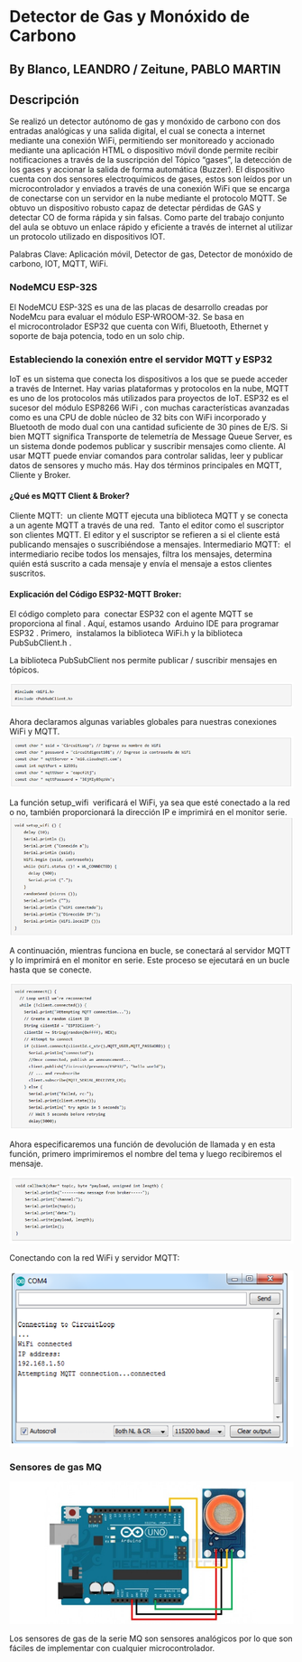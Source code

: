 # Detector de Gas y Monóxido de Carbono
## By Blanco, LEANDRO  /  Zeitune, PABLO MARTIN   

## Descripción

Se realizó un detector autónomo de gas y monóxido de carbono con dos entradas analógicas y una salida digital, el cual se conecta a internet mediante una conexión WiFi, permitiendo ser monitoreado y accionado mediante una aplicación HTML o dispositivo móvil donde permite recibir notificaciones a través de la suscripción del Tópico “gases”, la detección de los gases y accionar la salida de forma automática (Buzzer). El dispositivo cuenta con dos sensores electroquímicos de gases, estos son leídos por un microcontrolador y enviados a través de una conexión WiFi que se encarga de conectarse con un servidor en la nube mediante el protocolo MQTT. Se obtuvo un dispositivo robusto capaz de detectar pérdidas de GAS y detectar CO de forma rápida y sin falsas.
Como parte del trabajo conjunto del aula se obtuvo un enlace rápido y eficiente a través de internet al utilizar un protocolo utilizado en dispositivos IOT. 

Palabras Clave: Aplicación móvil, Detector de gas, Detector de monóxido de carbono, IOT, MQTT, WiFi.

### NodeMCU ESP-32S

El NodeMCU ESP-32S es una de las placas de desarrollo creadas por NodeMcu para evaluar el módulo ESP-WROOM-32. Se basa en el microcontrolador ESP32 que cuenta con Wifi, Bluetooth, Ethernet y soporte de baja potencia, todo en un solo chip.

### Estableciendo la conexión entre el servidor MQTT y ESP32 

IoT es un sistema que conecta los dispositivos a los que se puede acceder a través de Internet. Hay varias plataformas y protocolos en la nube, MQTT es uno de los protocolos más utilizados para proyectos de IoT.
ESP32 es el sucesor del módulo ESP8266 WiFi , con muchas características avanzadas como es una CPU de doble núcleo de 32 bits con WiFi incorporado y Bluetooth de modo dual con una cantidad suficiente de 30 pines de E/S.
Si bien MQTT significa Transporte de telemetría de Message Queue Server, es un sistema donde podemos publicar y suscribir mensajes como cliente. Al usar MQTT puede enviar comandos para controlar salidas, leer y publicar datos de sensores y mucho más. Hay dos términos principales en MQTT, Cliente y Broker.
 
#### ¿Qué es MQTT Client & Broker? 
Cliente MQTT:  un cliente MQTT ejecuta una biblioteca MQTT y se conecta a un agente MQTT a través de una red.  Tanto el editor como el suscriptor son clientes MQTT. El editor y el suscriptor se refieren a si el cliente está publicando mensajes o suscribiéndose a mensajes.
Intermediario MQTT:  el intermediario recibe todos los mensajes, filtra los mensajes, determina quién está suscrito a cada mensaje y envía el mensaje a estos clientes suscritos.

#### Explicación del Código ESP32-MQTT Broker:
El código completo para  conectar ESP32 con el agente MQTT se proporciona al final . Aquí, estamos usando  Arduino IDE para programar ESP32 . Primero,  instalamos la biblioteca WiFi.h y la biblioteca PubSubClient.h .

La biblioteca PubSubClient nos permite publicar / suscribir mensajes en tópicos.

![1](files/1.png)

Ahora declaramos algunas variables globales para nuestras conexiones WiFi y MQTT.
![2](files/2.png)

La función setup_wifi  verificará el WiFi, ya sea que esté conectado a la red o no, también proporcionará la dirección IP e imprimirá en el monitor serie.
![3](files/3.png)

A continuación, mientras funciona en bucle, se conectará al servidor MQTT y lo imprimirá en el monitor en serie. Este proceso se ejecutará en un bucle hasta que se conecte.

![4](files/4.png)

Ahora especificaremos una función de devolución de llamada y en esta función, primero imprimiremos el nombre del tema y luego recibiremos el mensaje.

![5](files/5.png)

Conectando con la red WiFi y servidor MQTT:

![6](files/6.png)

### Sensores de gas MQ


![7](files/7.jpg)

Los sensores de gas de la serie MQ son sensores analógicos por lo que son fáciles de implementar con cualquier microcontrolador.

